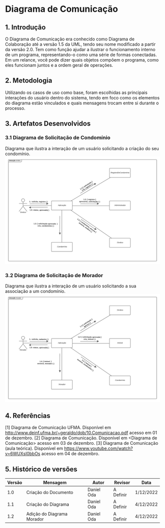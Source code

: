 # Diagrama de Comunicação

## 1. Introdução

O Diagrama de Comunicação era conhecido como Diagrama de Colaboração até a versão 1.5 da UML, tendo seu nome modificado a partir da versão 2.0. Tem como função ajudar a ilustrar o funcionamento interno de um programa, representando-o como uma série de formas conectadas. Em um relance, você pode dizer quais objetos compõem o programa, como eles funcionam juntos e a ordem geral de operações.

## 2. Metodologia

Utilizando os casos de uso como base, foram escolhidas as principais interações do usuário dentro do sistema, tendo em foco como os elementos do diagrama estão vinculados e quais mensagens trocam entre si durante o processo.

## 3. Artefatos Desenvolvidos
### 3.1 Diagrama de Solicitação de Condomínio
Diagrama que ilustra a interação de um usuário solicitando a criação do seu condomínio.
![image](../assets/diagrama_comunicacao_sindico.png)
### 3.2 Diagrama de Solicitação de Morador
Diagrama que ilustra a interação de um usuário solicitando a sua associação a um condomínio.
![image](../assets/diagrama_comunicacao_morador.png)
## 4. Referências
[1] Diagrama de Comunicação UFMA. Disponível em <http://www.deinf.ufma.br/~geraldo/dob/10.Comunicacao.pdf> acesso em 01 de dezembro.
[2] Diagrama de Comunicação. Disponível em <Diagrama de Comunicação> acesso em 03 de dezembro.
[3] Diagrama de Comunicação (aula teórica). Disponível em <https://www.youtube.com/watch?v=6WUXsI0bbOs> acesso em 04 de dezembro.
## 5. Histórico de versões
  
| Versão | Mensagem                   | Autor        | Revisor       | Data       |
|--------|----------------------------|--------------|---------------|------------|
| 1.0    | Criação do Documento       | Daniel Oda | A Definir | 1/12/2022 |
| 1.1    | Criação do Diagrama       | Daniel Oda | A Definir | 4/12/2022 |
| 1.2    | Adição do Diagrama Morador       | Daniel Oda | A Definir | 4/12/2022 |
